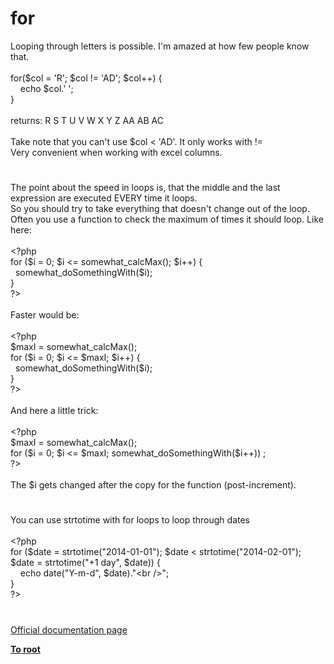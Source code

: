 # for




<div class="phpcode"><span class="html">
Looping through letters is possible. I&apos;m amazed at how few people know that.<br><br>for($col = &apos;R&apos;; $col != &apos;AD&apos;; $col++) {<br>&#xA0; &#xA0; echo $col.&apos; &apos;;<br>}<br><br>returns: R S T U V W X Y Z AA AB AC<br><br>Take note that you can&apos;t use $col &lt; &apos;AD&apos;. It only works with !=<br>Very convenient when working with excel columns.</span>
</div>
  

#


<div class="phpcode"><span class="html">
The point about the speed in loops is, that the middle and the last expression are executed EVERY time it loops.
<br>So you should try to take everything that doesn&apos;t change out of the loop.
<br>Often you use a function to check the maximum of times it should loop. Like here:
<br>
<br><span class="default">&lt;?php
<br></span><span class="keyword">for (</span><span class="default">$i </span><span class="keyword">= </span><span class="default">0</span><span class="keyword">; </span><span class="default">$i </span><span class="keyword">&lt;= </span><span class="default">somewhat_calcMax</span><span class="keyword">(); </span><span class="default">$i</span><span class="keyword">++) {
<br>&#xA0; </span><span class="default">somewhat_doSomethingWith</span><span class="keyword">(</span><span class="default">$i</span><span class="keyword">);
<br>}
<br></span><span class="default">?&gt;
<br></span>
<br>Faster would be:
<br>
<br><span class="default">&lt;?php
<br>$maxI </span><span class="keyword">= </span><span class="default">somewhat_calcMax</span><span class="keyword">();
<br>for (</span><span class="default">$i </span><span class="keyword">= </span><span class="default">0</span><span class="keyword">; </span><span class="default">$i </span><span class="keyword">&lt;= </span><span class="default">$maxI</span><span class="keyword">; </span><span class="default">$i</span><span class="keyword">++) {
<br>&#xA0; </span><span class="default">somewhat_doSomethingWith</span><span class="keyword">(</span><span class="default">$i</span><span class="keyword">);
<br>}
<br></span><span class="default">?&gt;
<br></span>
<br>And here a little trick:
<br>
<br><span class="default">&lt;?php
<br>$maxI </span><span class="keyword">= </span><span class="default">somewhat_calcMax</span><span class="keyword">();
<br>for (</span><span class="default">$i </span><span class="keyword">= </span><span class="default">0</span><span class="keyword">; </span><span class="default">$i </span><span class="keyword">&lt;= </span><span class="default">$maxI</span><span class="keyword">; </span><span class="default">somewhat_doSomethingWith</span><span class="keyword">(</span><span class="default">$i</span><span class="keyword">++)) ;
<br></span><span class="default">?&gt;
<br></span>
<br>The $i gets changed after the copy for the function (post-increment).</span>
</div>
  

#


<div class="phpcode"><span class="html">
You can use strtotime with for loops to loop through dates<br><br><span class="default">&lt;?php<br></span><span class="keyword">for (</span><span class="default">$date </span><span class="keyword">= </span><span class="default">strtotime</span><span class="keyword">(</span><span class="string">&quot;2014-01-01&quot;</span><span class="keyword">); </span><span class="default">$date </span><span class="keyword">&lt; </span><span class="default">strtotime</span><span class="keyword">(</span><span class="string">&quot;2014-02-01&quot;</span><span class="keyword">); </span><span class="default">$date </span><span class="keyword">= </span><span class="default">strtotime</span><span class="keyword">(</span><span class="string">&quot;+1 day&quot;</span><span class="keyword">, </span><span class="default">$date</span><span class="keyword">)) {<br>&#xA0; &#xA0; echo </span><span class="default">date</span><span class="keyword">(</span><span class="string">&quot;Y-m-d&quot;</span><span class="keyword">, </span><span class="default">$date</span><span class="keyword">).</span><span class="string">&quot;&lt;br /&gt;&quot;</span><span class="keyword">;<br>}<br></span><span class="default">?&gt;</span>
</span>
</div>
  

#

[Official documentation page](https://www.php.net/manual/en/control-structures.for.php)

**[To root](/)**